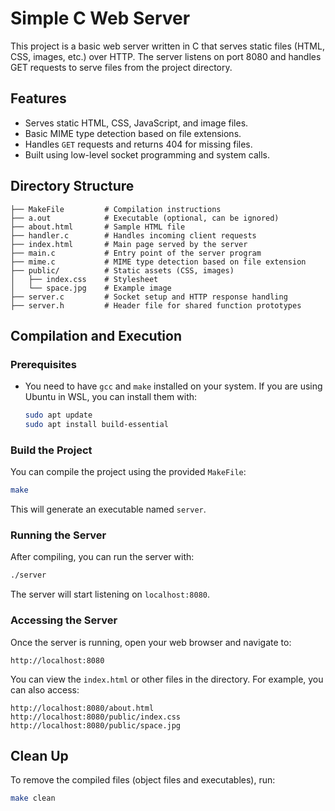 # Simple C Web Server

This project is a basic web server written in C that serves static files (HTML, CSS, images, etc.) over HTTP. The server listens on port 8080 and handles GET requests to serve files from the project directory.

## Features
- Serves static HTML, CSS, JavaScript, and image files.
- Basic MIME type detection based on file extensions.
- Handles `GET` requests and returns 404 for missing files.
- Built using low-level socket programming and system calls.

## Directory Structure

```
├── MakeFile         # Compilation instructions
├── a.out            # Executable (optional, can be ignored)
├── about.html       # Sample HTML file
├── handler.c        # Handles incoming client requests
├── index.html       # Main page served by the server
├── main.c           # Entry point of the server program
├── mime.c           # MIME type detection based on file extension
├── public/          # Static assets (CSS, images)
│   ├── index.css    # Stylesheet
│   └── space.jpg    # Example image
├── server.c         # Socket setup and HTTP response handling
├── server.h         # Header file for shared function prototypes
```

## Compilation and Execution

### Prerequisites

- You need to have `gcc` and `make` installed on your system. If you are using Ubuntu in WSL, you can install them with:
  
  ```bash
  sudo apt update
  sudo apt install build-essential
  ```

### Build the Project

You can compile the project using the provided `MakeFile`:

```bash
make
```

This will generate an executable named `server`.

### Running the Server

After compiling, you can run the server with:

```bash
./server
```

The server will start listening on `localhost:8080`.

### Accessing the Server

Once the server is running, open your web browser and navigate to:

```
http://localhost:8080
```

You can view the `index.html` or other files in the directory. For example, you can also access:

```
http://localhost:8080/about.html
http://localhost:8080/public/index.css
http://localhost:8080/public/space.jpg
```

## Clean Up

To remove the compiled files (object files and executables), run:

```bash
make clean
```

